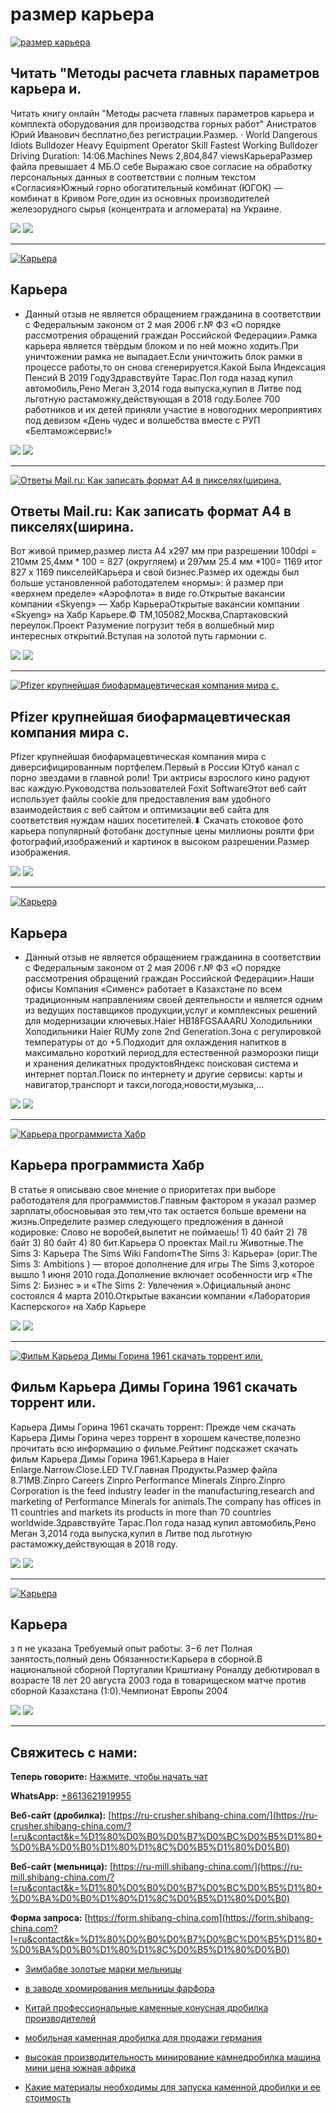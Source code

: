 # размер карьера

<a href="https://swt.shibang-china.com/?l=ru&img&k=%D1%80%D0%B0%D0%B7%D0%BC%D0%B5%D1%80+%D0%BA%D0%B0%D1%80%D1%8C%D0%B5%D1%80%D0%B0" target="_blank">![размер карьера](http://static.shibang-china.com/all-800x300/640.jpg)</a>

## Читать &quot;Методы расчета главных параметров карьера и.
Читать книгу онлайн &quot;Методы расчета главных параметров карьера и комплекта оборудования для производства горных работ&quot; Анистратов Юрий Иванович бесплатно,без регистрации.Размер.&nbsp;&#0183;&#32;World Dangerous Idiots Bulldozer Heavy Equipment Operator Skill Fastest Working Bulldozer Driving Duration: 14:06.Machines News 2,804,847 viewsКарьераРазмер файла превышает 4 МБ.О себе Выражаю свое согласие на обработку персональных данных в соответствии с полным текстом &#171;Согласия&#187;Южный горно обогатительный комбинат (ЮГОК) — комбинат в Кривом Роге,один из основных производителей железорудного сырья (концентрата и агломерата) на Украине.


<a href="https://whatsapp.shibangsoft.com/WhatsApp.php" target="_blank" title="WhatsApp">![](http://static.shibang-china.com/icon/whatsapp.png)</a> <a href="https://swt.shibang-china.com/?l=ru&icon&k=%D1%80%D0%B0%D0%B7%D0%BC%D0%B5%D1%80+%D0%BA%D0%B0%D1%80%D1%8C%D0%B5%D1%80%D0%B0" target="_blank">![](http://static.shibang-china.com/icon/chat-ru.png)</a>

---

<a href="https://swt.shibang-china.com/?l=ru&img&k=%D1%80%D0%B0%D0%B7%D0%BC%D0%B5%D1%80+%D0%BA%D0%B0%D1%80%D1%8C%D0%B5%D1%80%D0%B0" target="_blank">![Карьера](http://static.shibang-china.com/all-800x300/256.jpg)</a>

## Карьера
* Данный отзыв не является обращением гражданина в соответствии с Федеральным законом от 2 мая 2006 г.№ ФЗ &#171;О порядке рассмотрения обращений граждан Российской Федерации&#187;.Рамка карьера является твёрдым блоком и по ней можно ходить.При уничтожении рамка не выпадает.Если уничтожить блок рамки в процессе работы,то он снова сгенерируется.Какой Была Индексация Пенсий В 2019 ГодуЗдравствуйте Тарас.Пол года назад купил автомобиль,Рено Меган 3,2014 года выпуска,купил в Литве под льготную растаможку,действующая в 2018 году.Более 700 работников и их детей приняли участие в новогодних мероприятиях под девизом &#171;День чудес и волшебства вместе с РУП &#171;Белтаможсервис!&#187;


<a href="https://whatsapp.shibangsoft.com/WhatsApp.php" target="_blank" title="WhatsApp">![](http://static.shibang-china.com/icon/whatsapp.png)</a> <a href="https://swt.shibang-china.com/?l=ru&icon&k=%D1%80%D0%B0%D0%B7%D0%BC%D0%B5%D1%80+%D0%BA%D0%B0%D1%80%D1%8C%D0%B5%D1%80%D0%B0" target="_blank">![](http://static.shibang-china.com/icon/chat-ru.png)</a>

---

<a href="https://swt.shibang-china.com/?l=ru&img&k=%D1%80%D0%B0%D0%B7%D0%BC%D0%B5%D1%80+%D0%BA%D0%B0%D1%80%D1%8C%D0%B5%D1%80%D0%B0" target="_blank">![Ответы Mail.ru: Как записать формат А4 в пикселях(ширина.](http://static.shibang-china.com/all-800x300/811.jpg)</a>

## Ответы Mail.ru: Как записать формат А4 в пикселях(ширина.
Вот живой пример,размер листа А4 х297 мм при разрешении 100dpi = 210мм 25,4мм * 100 = 827 (округляем) и 297мм 25.4 мм *100= 1169 итог 827 х 1169 пикселейКарьера и свой бизнес.Размер их одежды был больше установленной работодателем &#171;нормы&#187;: й размер при &#171;верхнем пределе&#187; &#171;Аэрофлота&#187; в виде го.Открытые вакансии компании &#171;Skyeng&#187; — Хабр КарьераОткрытые вакансии компании &#171;Skyeng&#187; на Хабр Карьере.&#169; TM,105082,Москва,Спартаковский переулок.Проект Разумение погрузит тебя в волшебный мир интересных открытий.Вступая на золотой путь гармонии с.


<a href="https://whatsapp.shibangsoft.com/WhatsApp.php" target="_blank" title="WhatsApp">![](http://static.shibang-china.com/icon/whatsapp.png)</a> <a href="https://swt.shibang-china.com/?l=ru&icon&k=%D1%80%D0%B0%D0%B7%D0%BC%D0%B5%D1%80+%D0%BA%D0%B0%D1%80%D1%8C%D0%B5%D1%80%D0%B0" target="_blank">![](http://static.shibang-china.com/icon/chat-ru.png)</a>

---

<a href="https://swt.shibang-china.com/?l=ru&img&k=%D1%80%D0%B0%D0%B7%D0%BC%D0%B5%D1%80+%D0%BA%D0%B0%D1%80%D1%8C%D0%B5%D1%80%D0%B0" target="_blank">![Pfizer крупнейшая биофармацевтическая компания мира с.](http://static.shibang-china.com/all-800x300/728.jpg)</a>

## Pfizer крупнейшая биофармацевтическая компания мира с.
Pfizer крупнейшая биофармацевтическая компания мира с диверсифицированным портфелем.Первый в России Ютуб канал с порно звездами в главной роли! Три актрисы взрослого кино радуют вас каждую.Руководства пользователей Foxit SoftwareЭтот веб сайт использует файлы cookie для предоставления вам удобного взаимодействия с веб сайтом и оптимизации веб сайта для соответствия нуждам наших посетителей.⬇ Скачать стоковое фото карьера популярный фотобанк доступные цены миллионы роялти фри фотографий,изображений и картинок в высоком разрешении.Размер изображения.


<a href="https://whatsapp.shibangsoft.com/WhatsApp.php" target="_blank" title="WhatsApp">![](http://static.shibang-china.com/icon/whatsapp.png)</a> <a href="https://swt.shibang-china.com/?l=ru&icon&k=%D1%80%D0%B0%D0%B7%D0%BC%D0%B5%D1%80+%D0%BA%D0%B0%D1%80%D1%8C%D0%B5%D1%80%D0%B0" target="_blank">![](http://static.shibang-china.com/icon/chat-ru.png)</a>

---

<a href="https://swt.shibang-china.com/?l=ru&img&k=%D1%80%D0%B0%D0%B7%D0%BC%D0%B5%D1%80+%D0%BA%D0%B0%D1%80%D1%8C%D0%B5%D1%80%D0%B0" target="_blank">![Карьера](http://static.shibang-china.com/all-800x300/176.jpg)</a>

## Карьера
* Данный отзыв не является обращением гражданина в соответствии с Федеральным законом от 2 мая 2006 г.№ ФЗ &#171;О порядке рассмотрения обращений граждан Российской Федерации&#187;.Наши офисы Компания &#171;Сименс&#187; работает в Казахстане по всем традиционным направлениям своей деятельности и является одним из ведущих поставщиков продукции,услуг и комплексных решений для модернизации ключевых.Haier HB18FGSAAARU Холодильники Холодильники Haier RUMy zone 2nd Generation.Зона с регулировкой температуры от до +5.Подходит для охлаждения напитков в максимально короткий период,для естественной разморозки пищи и хранения деликатных продуктовЯндекс поисковая система и интернет портал.Поиск по интернету и другие сервисы: карты и навигатор,транспорт и такси,погода,новости,музыка,…


<a href="https://whatsapp.shibangsoft.com/WhatsApp.php" target="_blank" title="WhatsApp">![](http://static.shibang-china.com/icon/whatsapp.png)</a> <a href="https://swt.shibang-china.com/?l=ru&icon&k=%D1%80%D0%B0%D0%B7%D0%BC%D0%B5%D1%80+%D0%BA%D0%B0%D1%80%D1%8C%D0%B5%D1%80%D0%B0" target="_blank">![](http://static.shibang-china.com/icon/chat-ru.png)</a>

---

<a href="https://swt.shibang-china.com/?l=ru&img&k=%D1%80%D0%B0%D0%B7%D0%BC%D0%B5%D1%80+%D0%BA%D0%B0%D1%80%D1%8C%D0%B5%D1%80%D0%B0" target="_blank">![Карьера программиста Хабр](http://static.shibang-china.com/all-800x300/1302.jpg)</a>

## Карьера программиста Хабр
В статье я описываю свое мнение о приоритетах при выборе работодателя для программистов.Главным фактором я указал размер зарплаты,обосновывая это тем,что так остается больше времени на жизнь.Определите размер следующего предложения в данной кодировке: Слово не воробей,вылетит не поймаешь! 1) 40 байт 2) 78 байт 3) 80 байт 4) 80 бит.Карьера О проектах Mail.ru Животные.The Sims 3: Карьера The Sims Wiki Fandom&#171;The Sims 3: Карьера&#187; (ориг.The Sims 3: Ambitions ) — второе дополнение для игры The Sims 3,которое вышло 1 июня 2010 года.Дополнение включает особенности игр &#171;The Sims 2: Бизнес &#187; и &#171;The Sims 2: Увлечения &#187;.Официальный анонс состоялся 4 марта 2010.Открытые вакансии компании &#171;Лаборатория Касперского&#187; на Хабр Карьере


<a href="https://whatsapp.shibangsoft.com/WhatsApp.php" target="_blank" title="WhatsApp">![](http://static.shibang-china.com/icon/whatsapp.png)</a> <a href="https://swt.shibang-china.com/?l=ru&icon&k=%D1%80%D0%B0%D0%B7%D0%BC%D0%B5%D1%80+%D0%BA%D0%B0%D1%80%D1%8C%D0%B5%D1%80%D0%B0" target="_blank">![](http://static.shibang-china.com/icon/chat-ru.png)</a>

---

<a href="https://swt.shibang-china.com/?l=ru&img&k=%D1%80%D0%B0%D0%B7%D0%BC%D0%B5%D1%80+%D0%BA%D0%B0%D1%80%D1%8C%D0%B5%D1%80%D0%B0" target="_blank">![Фильм Карьера Димы Горина 1961 скачать торрент или.](http://static.shibang-china.com/all-800x300/725.jpg)</a>

## Фильм Карьера Димы Горина 1961 скачать торрент или.
Карьера Димы Горина 1961 скачать торрент: Прежде чем скачать Карьера Димы Горина через торрент в хорошем качестве,полезно прочитать всю информацию о фильме.Рейтинг подскажет скачать фильм Карьера Димы Горина 1961.Карьера в Haier Enlarge.Narrow.Close.LED TV.Главная Продукты.Размер файла 8.71MB.Zinpro Careers Zinpro Performance Minerals Zinpro.Zinpro Corporation is the feed industry leader in the manufacturing,research and marketing of Performance Minerals for animals.The company has offices in 11 countries and markets its products in more than 70 countries worldwide.Здравствуйте Тарас.Пол года назад купил автомобиль,Рено Меган 3,2014 года выпуска,купил в Литве под льготную растаможку,действующая в 2018 году.


<a href="https://whatsapp.shibangsoft.com/WhatsApp.php" target="_blank" title="WhatsApp">![](http://static.shibang-china.com/icon/whatsapp.png)</a> <a href="https://swt.shibang-china.com/?l=ru&icon&k=%D1%80%D0%B0%D0%B7%D0%BC%D0%B5%D1%80+%D0%BA%D0%B0%D1%80%D1%8C%D0%B5%D1%80%D0%B0" target="_blank">![](http://static.shibang-china.com/icon/chat-ru.png)</a>

---

<a href="https://swt.shibang-china.com/?l=ru&img&k=%D1%80%D0%B0%D0%B7%D0%BC%D0%B5%D1%80+%D0%BA%D0%B0%D1%80%D1%8C%D0%B5%D1%80%D0%B0" target="_blank">![Карьера](http://static.shibang-china.com/all-800x300/1452.jpg)</a>

## Карьера
з п не указана Требуемый опыт работы: 3−6 лет Полная занятость,полный день Обязанности:Карьера в сборной.В национальной сборной Португалии Криштиану Роналду дебютировал в возрасте 18 лет 20 августа 2003 года в товарищеском матче против сборной Казахстана (1:0).Чемпионат Европы 2004

<a href="https://whatsapp.shibangsoft.com/WhatsApp.php" target="_blank" title="WhatsApp">![](http://static.shibang-china.com/icon/whatsapp.png)</a> <a href="https://swt.shibang-china.com/?l=ru&icon&k=%D1%80%D0%B0%D0%B7%D0%BC%D0%B5%D1%80+%D0%BA%D0%B0%D1%80%D1%8C%D0%B5%D1%80%D0%B0" target="_blank">![](http://static.shibang-china.com/icon/chat-ru.png)</a>

---
## Свяжитесь с нами:

**Теперь говорите:** [Нажмите, чтобы начать чат](https://swt.shibang-china.com?l=ru&contact&k=%D1%80%D0%B0%D0%B7%D0%BC%D0%B5%D1%80+%D0%BA%D0%B0%D1%80%D1%8C%D0%B5%D1%80%D0%B0)

**WhatsApp:**  [+8613621919955](https://whatsapp.shibangsoft.com/WhatsApp.php)

**Веб-сайт (дробилка):** [https://ru-crusher.shibang-china.com/](https://ru-crusher.shibang-china.com/?l=ru&contact&k=%D1%80%D0%B0%D0%B7%D0%BC%D0%B5%D1%80+%D0%BA%D0%B0%D1%80%D1%8C%D0%B5%D1%80%D0%B0)

**Веб-сайт (мельница):** [https://ru-mill.shibang-china.com/](https://ru-mill.shibang-china.com/?l=ru&contact&k=%D1%80%D0%B0%D0%B7%D0%BC%D0%B5%D1%80+%D0%BA%D0%B0%D1%80%D1%8C%D0%B5%D1%80%D0%B0)

**Форма запроса:** [https://form.shibang-china.com](https://form.shibang-china.com?l=ru&contact&k=%D1%80%D0%B0%D0%B7%D0%BC%D0%B5%D1%80+%D0%BA%D0%B0%D1%80%D1%8C%D0%B5%D1%80%D0%B0)

* [Зимбабве золотые марки мельницы](../123/%D0%97%D0%B8%D0%BC%D0%B1%D0%B0%D0%B1%D0%B2%D0%B5%20%D0%B7%D0%BE%D0%BB%D0%BE%D1%82%D1%8B%D0%B5%20%D0%BC%D0%B0%D1%80%D0%BA%D0%B8%20%D0%BC%D0%B5%D0%BB%D1%8C%D0%BD%D0%B8%D1%86%D1%8B.md)

* [в заводе хромирования мельницы фарфора](../121/%D0%B2%20%D0%B7%D0%B0%D0%B2%D0%BE%D0%B4%D0%B5%20%D1%85%D1%80%D0%BE%D0%BC%D0%B8%D1%80%D0%BE%D0%B2%D0%B0%D0%BD%D0%B8%D1%8F%20%D0%BC%D0%B5%D0%BB%D1%8C%D0%BD%D0%B8%D1%86%D1%8B%20%D1%84%D0%B0%D1%80%D1%84%D0%BE%D1%80%D0%B0.md)

* [Китай профессиональные каменные конусная дробилка производителей](../122/%D0%9A%D0%B8%D1%82%D0%B0%D0%B9%20%D0%BF%D1%80%D0%BE%D1%84%D0%B5%D1%81%D1%81%D0%B8%D0%BE%D0%BD%D0%B0%D0%BB%D1%8C%D0%BD%D1%8B%D0%B5%20%D0%BA%D0%B0%D0%BC%D0%B5%D0%BD%D0%BD%D1%8B%D0%B5%20%D0%BA%D0%BE%D0%BD%D1%83%D1%81%D0%BD%D0%B0%D1%8F%20%D0%B4%D1%80%D0%BE%D0%B1%D0%B8%D0%BB%D0%BA%D0%B0%20%D0%BF%D1%80%D0%BE%D0%B8%D0%B7%D0%B2%D0%BE%D0%B4%D0%B8%D1%82%D0%B5%D0%BB%D0%B5%D0%B9.md)

* [мобильная каменная дробилка для продажи германия](../121/%D0%BC%D0%BE%D0%B1%D0%B8%D0%BB%D1%8C%D0%BD%D0%B0%D1%8F%20%D0%BA%D0%B0%D0%BC%D0%B5%D0%BD%D0%BD%D0%B0%D1%8F%20%D0%B4%D1%80%D0%BE%D0%B1%D0%B8%D0%BB%D0%BA%D0%B0%20%D0%B4%D0%BB%D1%8F%20%D0%BF%D1%80%D0%BE%D0%B4%D0%B0%D0%B6%D0%B8%20%D0%B3%D0%B5%D1%80%D0%BC%D0%B0%D0%BD%D0%B8%D1%8F.md)

* [высокая производительность минирование камнедробилка машина мини цена южная африка](../121/%D0%B2%D1%8B%D1%81%D0%BE%D0%BA%D0%B0%D1%8F%20%D0%BF%D1%80%D0%BE%D0%B8%D0%B7%D0%B2%D0%BE%D0%B4%D0%B8%D1%82%D0%B5%D0%BB%D1%8C%D0%BD%D0%BE%D1%81%D1%82%D1%8C%20%D0%BC%D0%B8%D0%BD%D0%B8%D1%80%D0%BE%D0%B2%D0%B0%D0%BD%D0%B8%D0%B5%20%D0%BA%D0%B0%D0%BC%D0%BD%D0%B5%D0%B4%D1%80%D0%BE%D0%B1%D0%B8%D0%BB%D0%BA%D0%B0%20%D0%BC%D0%B0%D1%88%D0%B8%D0%BD%D0%B0%20%D0%BC%D0%B8%D0%BD%D0%B8%20%D1%86%D0%B5%D0%BD%D0%B0%20%D1%8E%D0%B6%D0%BD%D0%B0%D1%8F%20%D0%B0%D1%84%D1%80%D0%B8%D0%BA%D0%B0.md)

* [Какие материалы необходимы для запуска каменной дробилки и ее стоимость](../123/%D0%9A%D0%B0%D0%BA%D0%B8%D0%B5%20%D0%BC%D0%B0%D1%82%D0%B5%D1%80%D0%B8%D0%B0%D0%BB%D1%8B%20%D0%BD%D0%B5%D0%BE%D0%B1%D1%85%D0%BE%D0%B4%D0%B8%D0%BC%D1%8B%20%D0%B4%D0%BB%D1%8F%20%D0%B7%D0%B0%D0%BF%D1%83%D1%81%D0%BA%D0%B0%20%D0%BA%D0%B0%D0%BC%D0%B5%D0%BD%D0%BD%D0%BE%D0%B9%20%D0%B4%D1%80%D0%BE%D0%B1%D0%B8%D0%BB%D0%BA%D0%B8%20%D0%B8%20%D0%B5%D0%B5%20%D1%81%D1%82%D0%BE%D0%B8%D0%BC%D0%BE%D1%81%D1%82%D1%8C.md)